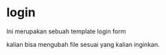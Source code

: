 # login

Ini merupakan sebuah template login form

kalian bisa mengubah file sesuai yang kalian inginkan.
